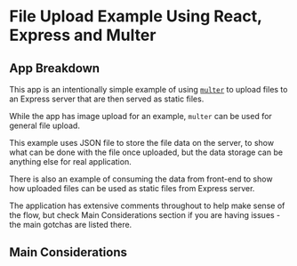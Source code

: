 # File Upload Example Using React, Express and Multer

## App Breakdown

This app is an intentionally simple example of using [`multer`](https://www.npmjs.com/package/multer) to upload files to an Express server that are then served as static files.

While the app has image upload for an example, `multer` can be used for general file upload.

This example uses JSON file to store the file data on the server, to show what can be done with the file once uploaded, but the data storage can be anything else for real application.

There is also an example of consuming the data from front-end to show how uploaded files can be used as static files from Express server.

The application has extensive comments throughout to help make sense of the flow, but check Main Considerations section if you are having issues - the main gotchas are listed there.

## Main Considerations